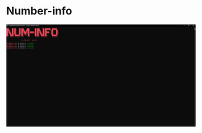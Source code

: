 # Number-info
<p align="center"><img src="https://raw.githubusercontent.com/Filza2/Number-info/main/img.PNG" alt="Number-info"></p>
